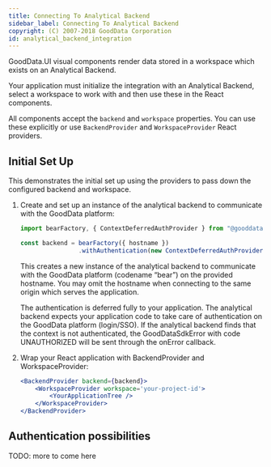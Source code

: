 ```yaml
---
title: Connecting To Analytical Backend
sidebar_label: Connecting To Analytical Backend 
copyright: (C) 2007-2018 GoodData Corporation
id: analytical_backend_integration
---
```


GoodData.UI visual components render data stored in a workspace which exists on an Analytical Backend. 

Your application must initialize the integration with an Analytical Backend, select a workspace to work with and then 
use these in the React components.  

All components accept the `backend` and `workspace` properties. You can use these explicitly or use `BackendProvider` and `WorkspaceProvider` React providers.

## Initial Set Up

This demonstrates the initial set up using the providers to pass down the configured backend and workspace.

1.  Create and set up an instance of the analytical backend to communicate with the GoodData platform:

    ```javascript
    import bearFactory, { ContextDeferredAuthProvider } from "@gooddata/sdk-backend-bear";
    
    const backend = bearFactory({ hostname })
                    .withAuthentication(new ContextDeferredAuthProvider());
    ```

    This creates a new instance of the analytical backend to communicate with the GoodData platform (codename “bear”) on 
    the provided hostname. You may omit the hostname when connecting to the same origin which serves the application. 

    The authentication is deferred fully to your application. The analytical backend expects your application code to take 
    care of authentication on the GoodData platform (login/SSO). If the analytical backend finds that the context is not 
    authenticated, the GoodDataSdkError with code UNAUTHORIZED will be sent through the onError callback.

2.  Wrap your React application with BackendProvider and WorkspaceProvider:

    ```jsx
    <BackendProvider backend={backend}>
        <WorkspaceProvider workspace='your-project-id'>
            <YourApplicationTree />
        </WorkspaceProvider>
    </BackendProvider>
    ```

## Authentication possibilities

TODO: more to come here